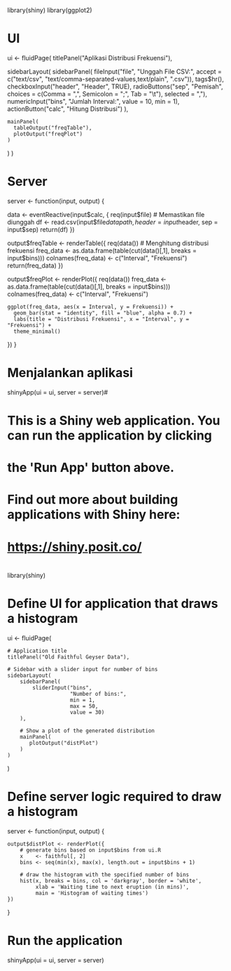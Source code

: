 library(shiny)
library(ggplot2)

# UI
ui <- fluidPage(
  titlePanel("Aplikasi Distribusi Frekuensi"),
  
  sidebarLayout(
    sidebarPanel(
      fileInput("file", "Unggah File CSV:",
                accept = c("text/csv", 
                           "text/comma-separated-values,text/plain", 
                           ".csv")),
      tags$hr(),
      checkboxInput("header", "Header", TRUE),
      radioButtons("sep", "Pemisah",
                   choices = c(Comma = ",",
                               Semicolon = ";",
                               Tab = "\t"),
                   selected = ","),
      numericInput("bins", "Jumlah Interval:", value = 10, min = 1),
      actionButton("calc", "Hitung Distribusi")
    ),
    
    mainPanel(
      tableOutput("freqTable"),
      plotOutput("freqPlot")
    )
  )
)

# Server
server <- function(input, output) {
  
  data <- eventReactive(input$calc, {
    req(input$file)  # Memastikan file diunggah
    df <- read.csv(input$file$datapath, header = input$header, sep = input$sep)
    return(df)
  })
  
  output$freqTable <- renderTable({
    req(data())
    # Menghitung distribusi frekuensi
    freq_data <- as.data.frame(table(cut(data()[,1], breaks = input$bins)))
    colnames(freq_data) <- c("Interval", "Frekuensi")
    return(freq_data)
  })
  
  output$freqPlot <- renderPlot({
    req(data())
    freq_data <- as.data.frame(table(cut(data()[,1], breaks = input$bins)))
    colnames(freq_data) <- c("Interval", "Frekuensi")
    
    ggplot(freq_data, aes(x = Interval, y = Frekuensi)) +
      geom_bar(stat = "identity", fill = "blue", alpha = 0.7) +
      labs(title = "Distribusi Frekuensi", x = "Interval", y = "Frekuensi") +
      theme_minimal()
  })
}

# Menjalankan aplikasi
shinyApp(ui = ui, server = server)#
# This is a Shiny web application. You can run the application by clicking
# the 'Run App' button above.
#
# Find out more about building applications with Shiny here:
#
#    https://shiny.posit.co/
#

library(shiny)

# Define UI for application that draws a histogram
ui <- fluidPage(

    # Application title
    titlePanel("Old Faithful Geyser Data"),

    # Sidebar with a slider input for number of bins 
    sidebarLayout(
        sidebarPanel(
            sliderInput("bins",
                        "Number of bins:",
                        min = 1,
                        max = 50,
                        value = 30)
        ),

        # Show a plot of the generated distribution
        mainPanel(
           plotOutput("distPlot")
        )
    )
)

# Define server logic required to draw a histogram
server <- function(input, output) {

    output$distPlot <- renderPlot({
        # generate bins based on input$bins from ui.R
        x    <- faithful[, 2]
        bins <- seq(min(x), max(x), length.out = input$bins + 1)

        # draw the histogram with the specified number of bins
        hist(x, breaks = bins, col = 'darkgray', border = 'white',
             xlab = 'Waiting time to next eruption (in mins)',
             main = 'Histogram of waiting times')
    })
}

# Run the application 
shinyApp(ui = ui, server = server)
